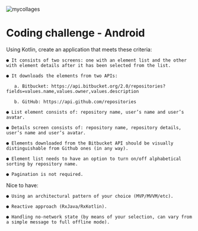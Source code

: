 ![mycollages](https://apzumi.com/wp-content/themes/apzumi/img/footer-logo.png)

# Coding challenge - Android

Using Kotlin, create an application that meets these criteria:

    ● It consists of two screens: one with an element list and the other with element details after it has been selected from the list.

    ● It downloads the elements from two APIs:

       a. Bitbucket: https://api.bitbucket.org/2.0/repositories?fields=values.name,values.owner,values.description

       b. GitHub: https://api.github.com/repositories

    ● List element consists of: repository name, user’s name and user’s avatar.

    ● Details screen consists of: repository name, repository details, user’s name and user’s avatar.

    ● Elements downloaded from the Bitbucket API should be visually distinguishable from Github ones (in any way).

    ● Element list needs to have an option to turn on/off alphabetical sorting by repository name.

    ● Pagination is not required.

Nice to have:

    ● Using an architectural pattern of your choice (MVP/MVVM/etc).

    ● Reactive approach (RxJava/RxKotlin).

    ● Handling no-network state (by means of your selection, can vary from a simple message to full offline mode).
